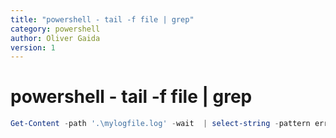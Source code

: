```yaml
---
title: "powershell - tail -f file | grep"
category: powershell
author: Oliver Gaida
version: 1
---
```


# powershell - tail -f file | grep

```powershell
Get-Content -path '.\mylogfile.log' -wait  | select-string -pattern error
```
